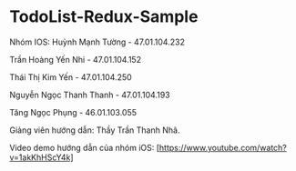 # TodoList-Redux-Sample


Nhóm IOS:
Huỳnh Mạnh Tường - 47.01.104.232

Trần Hoàng Yến Nhi - 47.01.104.152

Thái Thị Kim Yến - 47.01.104.250

Nguyễn Ngọc Thanh Thanh - 47.01.104.193

Tăng Ngọc Phụng - 46.01.103.055

Giảng viên hướng dẫn: Thầy Trần Thanh Nhã.

Video demo hướng dẫn của nhóm iOS: [https://www.youtube.com/watch?v=1akKhHScY4k]
